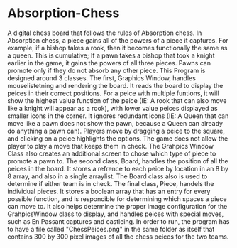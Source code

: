 # Absorption-Chess
A digital chess board that follows the rules of Absorption chess.  In Absorption chess, a piece gains all of the powers of a piece it captures.  For example, if a bishop takes a rook, then it becomes functionally the same as a queen.  This is cumulative;  If a pawn takes a bishop that took a knight earlier in the game, it gains the powers of all three pieces. Pawns can promote only if they do not absorb any other piece.
This Program is designed around 3 classes. The first, Graphics Window, handles mouselistetning and rendering the board.  It reads the board to display the peices in their correct positions.  For a peice with multiple funtions, it will show the highest value function of the peice (IE: A rook that can also move like a knight will appear as a rook), with lower value peices displayed as smaller icons in the corner.  It ignores redundant icons (IE: A Queen that can move like a pawn does not show the pawn, because a Queen can already do anything a pawn can).  Players move by dragging a peice to the square, and clicking on a peice highlights the options.  The game does not allow the player to play a move that keeps them in check.  The Grahpics Window Class also creates an additional screen to chose which type of piece to promote a pawn to.
The second class, Board, handles the position of all the peices in the board.  It stores a refrence to each peice by location in an 8 by 8 array, and also in a single arraylist.  The Board class also is used to determine if either team is in check.
The final class, Piece, handels the individual pieces.  It stores a boolean array that has an entry for every possible function, and is responcible for determining which spaces a piece can move to.  It also helps determine the proper image configuration for the GrahpicsWindow class to display, and handles peices with special moves, such as En Passant captures and castleing.
In order to run, the program has to have a file called "ChessPeices.png" in the same folder as itself that contains 300 by 300 pixel images of all the chess peices for the two teams.
